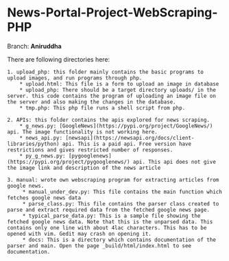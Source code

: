 # News-Portal-Project-WebScraping-PHP
Branch: **Aniruddha**

There are following directories here:  
  
	1. upload_php: this folder mainly contains the basic programs to upload images, and run programs through php.
		* upload.html: This file is a form to upload an image in database
		* upload_php: There should be a target directory uploads/ in the server. this code contains the program of uploading an image file on the server and also making the changes in the database.
		* tmp.php: This php file runs a shell script from php.
	
	2. APIs: this folder contains the apis explored for news scraping.
		* g_news.py: [GoogleNews](https://pypi.org/project/GoogleNews/) api. The image functionality is not working here.
		* news_api.py: [newsapi](https://newsapi.org/docs/client-libraries/python) api. This is a paid api. Free version have restrictions and gives restricted number of responses.
		* py_g_news.py: [pygooglenews](https://pypi.org/project/pygooglenews/) api. This api does not give the image link and description of the news article
		
	3. manual: wrote own webscraping program for extracting articles from google news.
		 * manual_under_dev.py: This file contains the main function which fetches google news data
		 * parse_class.py: This file contains the parser class created to parse and extract required data from the fetched google news page.
		 * typical_parse_data.py: This is a sample file showing the fetched google news data. Note that this is the unparsed data. This contains only one line with about 4lac characters. This has to be opened with vim. Gedit may crash on opening it.
		 * docs: This is a directory which contains documentation of the parser and main. Open the page _build/html/index.html to see documentation.
